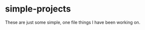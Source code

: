 simple-projects
===============

These are just some simple, one file things I have been working on.
